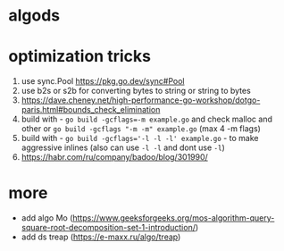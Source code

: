 # algods

# optimization tricks
  1. use sync.Pool https://pkg.go.dev/sync#Pool
  2. use b2s or s2b for converting bytes to string or string to bytes
  3. https://dave.cheney.net/high-performance-go-workshop/dotgo-paris.html#bounds_check_elimination
  4. build with - `go build -gcflags=-m example.go` and check malloc and other or `go build -gcflags "-m -m" example.go` (max 4 -m flags)
  5. build with - `go build -gcflags='-l -l -l' example.go` - to make aggressive inlines (also can use `-l -l` and dont use `-l`)
  6. https://habr.com/ru/company/badoo/blog/301990/
# more
+ add algo Mo (https://www.geeksforgeeks.org/mos-algorithm-query-square-root-decomposition-set-1-introduction/)
+ add ds treap (https://e-maxx.ru/algo/treap)
